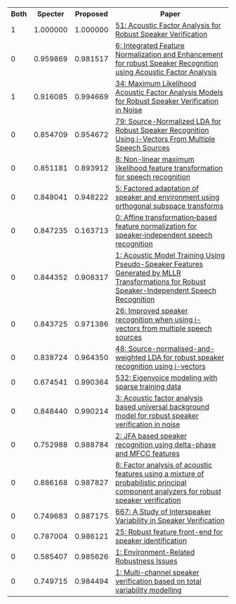 <html><table><tr>
<th>Both</th>
<th>Specter</th>
<th>Proposed</th>
<th>Paper</th>
</tr>
<tr>
<td>1</td>
<td>1.000000</td>
<td>1.000000</td>
<td><a href="https://www.semanticscholar.org/paper/4d7970283474fd2a8fbaf0598b9c45b9e258d092">51: Acoustic Factor Analysis for Robust Speaker Verification</a></td>
</tr>
<tr>
<td>0</td>
<td>0.959869</td>
<td>0.981517</td>
<td><a href="https://www.semanticscholar.org/paper/6bc1796a0edd4cd32dd2ee4e6d52bb40ffebffd5">6: Integrated Feature Normalization and Enhancement for robust Speaker Recognition using Acoustic Factor Analysis</a></td>
</tr>
<tr>
<td>1</td>
<td>0.916085</td>
<td>0.994669</td>
<td><a href="https://www.semanticscholar.org/paper/0a398ef48a76df56f27c20363dc51bebd4812300">34: Maximum Likelihood Acoustic Factor Analysis Models for Robust Speaker Verification in Noise</a></td>
</tr>
<tr>
<td>0</td>
<td>0.854709</td>
<td>0.954672</td>
<td><a href="https://www.semanticscholar.org/paper/973551fa53435dc61627d7f6ff92e0bd10797130">79: Source-Normalized LDA for Robust Speaker Recognition Using i-Vectors From Multiple Speech Sources</a></td>
</tr>
<tr>
<td>0</td>
<td>0.851181</td>
<td>0.893912</td>
<td><a href="https://www.semanticscholar.org/paper/e53fca5422cd9fc5bb2bdb9940bdc40a22b8354a">8: Non-linear maximum likelihood feature transformation for speech recognition</a></td>
</tr>
<tr>
<td>0</td>
<td>0.848041</td>
<td>0.948222</td>
<td><a href="https://www.semanticscholar.org/paper/04edd7a17ed3b2b046f8d0680c598e27ec1ec870">5: Factored adaptation of speaker and environment using orthogonal subspace transforms</a></td>
</tr>
<tr>
<td>0</td>
<td>0.847235</td>
<td>0.163713</td>
<td><a href="https://www.semanticscholar.org/paper/f0fec420a64e629ba9d018bd721415797a1cf88c">0: Affine transformation‐based feature normalization for speaker‐independent speech recognition</a></td>
</tr>
<tr>
<td>0</td>
<td>0.844352</td>
<td>0.908317</td>
<td><a href="https://www.semanticscholar.org/paper/0b25031af3dcc6c7009d428a13fbffbb26fa80b2">1: Acoustic Model Training Using Pseudo-Speaker Features Generated by MLLR Transformations for Robust Speaker-Independent Speech Recognition</a></td>
</tr>
<tr>
<td>0</td>
<td>0.843725</td>
<td>0.971386</td>
<td><a href="https://www.semanticscholar.org/paper/35fdd23cd4c913af6558bf2360531190df31ff8e">26: Improved speaker recognition when using i-vectors from multiple speech sources</a></td>
</tr>
<tr>
<td>0</td>
<td>0.838724</td>
<td>0.964350</td>
<td><a href="https://www.semanticscholar.org/paper/c32c461ba85de75bc46a9987e78d8f16a65cf280">48: Source-normalised-and-weighted LDA for robust speaker recognition using i-vectors</a></td>
</tr>
<tr>
<td>0</td>
<td>0.674541</td>
<td>0.990364</td>
<td><a href="https://www.semanticscholar.org/paper/db8b2be021e81a36c038a31b9d4217706e4eae2b">532: Eigenvoice modeling with sparse training data</a></td>
</tr>
<tr>
<td>0</td>
<td>0.848440</td>
<td>0.990214</td>
<td><a href="https://www.semanticscholar.org/paper/2ee26e1f52343e322dd23acf1418d43df035d0ac">3: Acoustic factor analysis based universal background model for robust speaker verification in noise</a></td>
</tr>
<tr>
<td>0</td>
<td>0.752988</td>
<td>0.988784</td>
<td><a href="https://www.semanticscholar.org/paper/eb930bba775847245ab8b82cad20d738b90b4ef5">2: JFA based speaker recognition using delta-phase and MFCC features</a></td>
</tr>
<tr>
<td>0</td>
<td>0.886168</td>
<td>0.987827</td>
<td><a href="https://www.semanticscholar.org/paper/6c45e7295b3721ead0b7c04ffa9218bb3feb138b">8: Factor analysis of acoustic features using a mixture of probabilistic principal component analyzers for robust speaker verification</a></td>
</tr>
<tr>
<td>0</td>
<td>0.749683</td>
<td>0.987175</td>
<td><a href="https://www.semanticscholar.org/paper/eaad1dc7142cf33fef94438c931bd40741a2e74a">667: A Study of Interspeaker Variability in Speaker Verification</a></td>
</tr>
<tr>
<td>0</td>
<td>0.787004</td>
<td>0.986121</td>
<td><a href="https://www.semanticscholar.org/paper/12a2b386542729530d7e43e4e5000efd2011d64f">25: Robust feature front-end for speaker identification</a></td>
</tr>
<tr>
<td>0</td>
<td>0.585407</td>
<td>0.985626</td>
<td><a href="https://www.semanticscholar.org/paper/7d4668c2726f98cafa3e26d0d24b06fccbea8050">1: Environment-Related Robustness Issues</a></td>
</tr>
<tr>
<td>0</td>
<td>0.749715</td>
<td>0.984494</td>
<td><a href="https://www.semanticscholar.org/paper/81de329fc06e3bb82c8094fc7950ed8b4c1beaec">1: Multi-channel speaker verification based on total variability modelling</a></td>
</tr>
</table></html>
